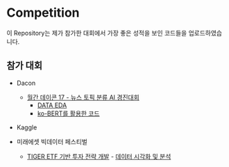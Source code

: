 # Competition

이 Repository는 제가 참가한 대회에서 가장 좋은 성적을 보인 코드들을 업로드하였습니다.

## 참가 대회
- Dacon
  - [월간 데이콘 17 - 뉴스 토픽 분류 AI 경진대회](https://dacon.io/competitions/official/235747/overview/description) 
    - [DATA EDA](https://github.com/cow-coding/Competition/blob/main/Dacon/Dacon_17_news_topic_EDA.ipynb)
    - [ko-BERT를 활용한 코드](https://github.com/cow-coding/Competition/blob/main/Dacon/Dacon_17_news_topic_BERT.ipynb) 

- Kaggle
- 미래에셋 빅데이터 페스티벌
  - [TIGER ETF 기반 투자 전략 개발](https://miraeassetbigdata.kr) - [데이터 시각화 및 분석](https://github.com/cow-coding/Competition/blob/main/MiraeEsset%20BigData%20Festival/Investment%20Strategy%20Algorithm/Data_EDA.ipynb)
